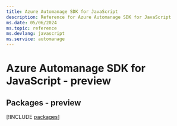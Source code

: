 ```yaml
---
title: Azure Automanage SDK for JavaScript
description: Reference for Azure Automanage SDK for JavaScript
ms.date: 05/06/2024
ms.topic: reference
ms.devlang: javascript
ms.service: automanage
---
```

# Azure Automanage SDK for JavaScript - preview
## Packages - preview
[!INCLUDE [packages](automanage-index.md)]